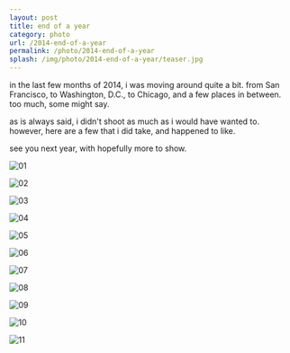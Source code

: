 ```yaml
---
layout: post
title: end of a year
category: photo
url: /2014-end-of-a-year
permalink: /photo/2014-end-of-a-year
splash: /img/photo/2014-end-of-a-year/teaser.jpg
---
```


in the last few months of 2014, i was moving around quite a bit. from San Francisco, to Washington, D.C., to Chicago, and a few places in between. too much, some might say. 

as is always said, i didn't shoot as much as i would have wanted to. however, here are a few that i did take, and happened to like.

see you next year, with hopefully more to show.

![01](../../img/photo/2014-end-of-a-year/01.jpg)

![02](../../img/photo/2014-end-of-a-year/02.jpg)

![03](../../img/photo/2014-end-of-a-year/03.jpg)

![04](../../img/photo/2014-end-of-a-year/04.jpg)

![05](../../img/photo/2014-end-of-a-year/05.jpg)

![06](../../img/photo/2014-end-of-a-year/06.jpg)

![07](../../img/photo/2014-end-of-a-year/07.jpg)

![08](../../img/photo/2014-end-of-a-year/08.jpg)

![09](../../img/photo/2014-end-of-a-year/09.jpg)

![10](../../img/photo/2014-end-of-a-year/10.jpg)

![11](../../img/photo/2014-end-of-a-year/11.jpg)
